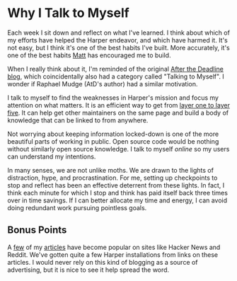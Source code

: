 # Why I Talk to Myself

Each week I sit down and reflect on what I've learned. I think about which of my efforts have helped the Harper endeavor, and which have harmed it. It's not easy, but I think it's one of the best habits I've built. More accurately, it's one of the best habits [Matt](https://ma.tt) has encouraged me to build.

When I really think about it, I'm reminded of the original [After the Deadline blog](https://blog.afterthedeadline.com/), which coincidentally also had a category called "Talking to Myself". I wonder if Raphael Mudge (AtD's author) had a similar motivation.

I talk to myself to find the weaknesses in Harper's mission and focus my attention on what matters. It is an efficient way to get from [layer one to layer five](https://ma.tt/2025/05/sharing-levels/). It can help get other maintainers on the same page and build a body of knowledge that can be linked to from anywhere.

Not worrying about keeping information locked-down is one of the more beautiful parts of working in public. Open source code would be nothing without similarly open source knowledge. I talk to myself _online_ so my users can understand my intentions. 

In many senses, we are not unlike moths. We are drawn to the lights of distraction, hype, and procrastination. For me, setting up checkpoints to stop and reflect has been an effective deterrent from these lights. In fact, I think each minute for which I stop and think has paid itself back three times over in time savings. If I can better allocate my time and energy, I can avoid doing redundant work pursuing pointless goals.

## Bonus Points

A [few](./markov_chains_are_the_original_language_models) of my [articles](./local-first_software_is_easier_to_scale) have become popular on sites like Hacker News and Reddit. We've gotten quite a few Harper installations from links on these articles. I would never rely on this kind of blogging as a source of advertising, but it is nice to see it help spread the word.
